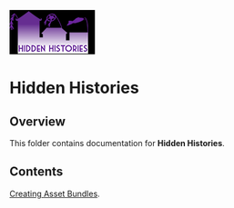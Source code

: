 ![Hidden Histories Logo](/images/hiddenhistories-logo.png)
# Hidden Histories

## Overview
This folder contains documentation for **Hidden Histories**.

## Contents
[Creating Asset Bundles](/documentation/index.html#!CreatingAssetBundles.md).
